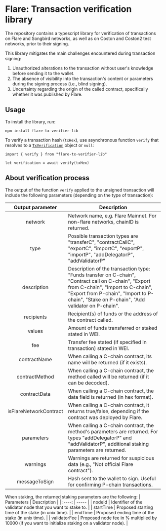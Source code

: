 # Flare: Transaction verification library

The repository contains a typescript library for verification of transactions on Flare and Songbird networks, as well as on Coston and Coston2 test networks, prior to their signing.

This library mitigates the main challenges encountered during transaction signing:
1. Unauthorized alterations to the transaction without user's knowledge before sending it to the wallet.
2. The absence of visibility into the transaction's content or parameters during the signing process (i.e., blind signing).
3. Uncertainty regarding the origin of the called contract, specifically whether it was published by Flare.

## Usage

To install the library, run:
```
npm install flare-tx-verifier-lib
```
To verify a transaction hash (`txHex`), use asynchronous function `verify` that resolves to a [`TxVerification`](src/interface.ts) object or `null`:
```
import { verify } from "flare-tx-verifier-lib"

let verification = await verify(txHex)
```

## About verification process

The output of the function `verify` applied to the unsigned transaction will include the following parameters (depending on the type of transaction):

| Output parameter | Description |
| :----: | ----- | 
| network 					      | Network name, e.g. Flare Mainnet. For non-flare networks, chainID is returned. |
| type 						        | Possible transaction types are "transferC", "contractCallC", "exportC", "importC", "exportP", "importP", "addDelegatorP", "addValidatorP" |
| description 				    | Description of the transaction type: "Funds transfer on C-chain", "Contract call on C-chain", "Export from C-chain", "Import to C-chain", "Export from P-chain", "Import to P-chain", "Stake on P-chain", "Add validator on P-chain". |                 
| recipients  				    | Recipient(s) of funds or the address of the contract called. |
| values      				    | Amount of funds transferred or staked stated in WEI. |
| fee         				    | Transfer fee stated (if specified in transaction) stated in WEI.  |              
| contractName      		  | When calling a C-chain contract, its name will be returned (if it exists).  |               	
| contractMethod   			  | When calling a C-chain contract, the method called will be returned (if it can be decoded). |                  
| contractData      		  | When calling a C-chain contract, the data field is returned (in hex format). |
| isFlareNetworkContract 	| When calling a C-chain contract, it returns true/false, depending if the contract was deployed by Flare. |
| parameters				      | When calling a C-chain contract, the method's parameters are returned. For types "addDelegatorP" and "addValidatorP", additional staking parameters are returned. |
| warnings					      | Warnings are returned for suspicious data (e.g., "Not official Flare contract"). |
| messageToSign	  			  | Hash sent to the wallet to sign. Useful for confirming P-chain transactions. |

When staking, the returned staking parameters are the following:
| Parameters | Description |
| :----: | ----- | 
| nodeId | Identifier of the validator node that you want to stake to. |
| startTime | Proposed starting time of the stake (in unix time). |
| endTime | Proposed ending time of the stake (in unix time). |
| validatorFee | Proposed node fee in % multiplied by 10000 (if you want to initialize staking on a validator node). |
